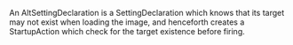 An AltSettingDeclaration is a SettingDeclaration which knows that its target may not exist when loading the image, and henceforth creates a StartupAction which check for the target existence before firing.
